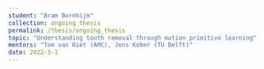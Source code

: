 ```yaml
---
student: "Bram Bornhijm"
collection: ongoing_thesis
permalink: /thesis/ongoing_thesis
topic: "Understanding tooth removal through motion primitive learning"
mentors: "Tom van Riet (AMC), Jens Kober (TU Delft)"
date: 2022-3-1
---
```


